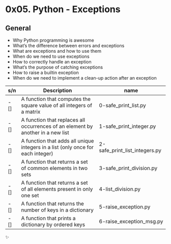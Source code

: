 # 0x05. Python - Exceptions

## General

- Why Python programming is awesome
- What’s the difference between errors and exceptions
- What are exceptions and how to use them
- When do we need to use exceptions
- How to correctly handle an exception
- What’s the purpose of catching exceptions
- How to raise a builtin exception
- When do we need to implement a clean-up action after an exception

| s/n  | Description                                                                     | name                          |
| ---- | ------------------------------------------------------------------------------- | ----------------------------- |
| - [] | A function that computes the square value of all integers of a matrix           | 0-safe_print_list.py          |
| - [] | A function that replaces all occurrences of an element by another in a new list | 1-safe_print_integer.py       |
| - [] | A function that adds all unique integers in a list (only once for each integer) | 2-safe_print_list_integers.py |
| - [] | A function that returns a set of common elements in two sets                    | 3-safe_print_division.py      |
| - [] | A function that returns a set of all elements present in only one set           | 4-list_division.py            |
| - [] | A function that returns the number of keys in a dictionary                      | 5-raise_exception.py          |
| - [] | A function that prints a dictionary by ordered keys                             | 6-raise_exception_msg.py      |

:sparkles:
